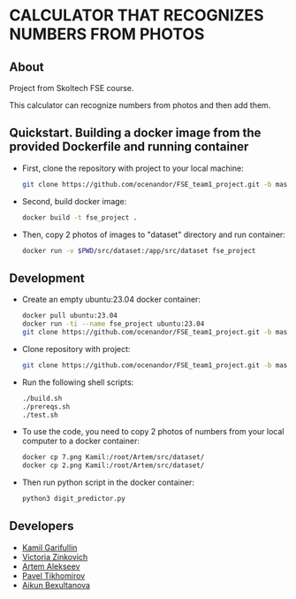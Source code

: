 # CALCULATOR THAT RECOGNIZES NUMBERS FROM PHOTOS 

## About
Project from Skoltech FSE course.

This calculator can recognize numbers from photos and then add them.


## Quickstart. Building a docker image from the provided Dockerfile and running container
- First, clone the repository with project to your local machine:
   ```bash
   git clone https://github.com/ocenandor/FSE_team1_project.git -b master
   ```
- Second, build docker image:
   ```bash
   docker build -t fse_project .
   ```
- Then, copy 2 photos of images to "dataset" directory and run container:
   ```bash
   docker run -v $PWD/src/dataset:/app/src/dataset fse_project
   ```

## Development
- Create an empty ubuntu:23.04 docker container:
   ```bash
   docker pull ubuntu:23.04
   docker run -ti --name fse_project ubuntu:23.04
   git clone https://github.com/ocenandor/FSE_team1_project.git -b master
   ```
- Clone repository with project:
   ```bash
   git clone https://github.com/ocenandor/FSE_team1_project.git -b master
   ```   
- Run the following shell scripts:
   ```bash
   ./build.sh 
   ./prereqs.sh
   ./test.sh
   ```
- To use the code, you need to copy 2 photos of numbers from your local computer to a docker container:
   ```bash
   docker cp 7.png Kamil:/root/Artem/src/dataset/
   docker cp 2.png Kamil:/root/Artem/src/dataset/
   ```
- Then run python script in the docker container:
   ```bash
   python3 digit_predictor.py
   ```



## Developers
- [Kamil Garifullin](https://github.com/kzGarifullin)
- [Victoria Zinkovich](https://github.com/victoriazinkovich)
- [Artem Alekseev](https://github.com/a007mg)
- [Pavel Tikhomirov](https://github.com/ocenandor)
- [Aikun Bexultanova](https://github.com/fokrey)

